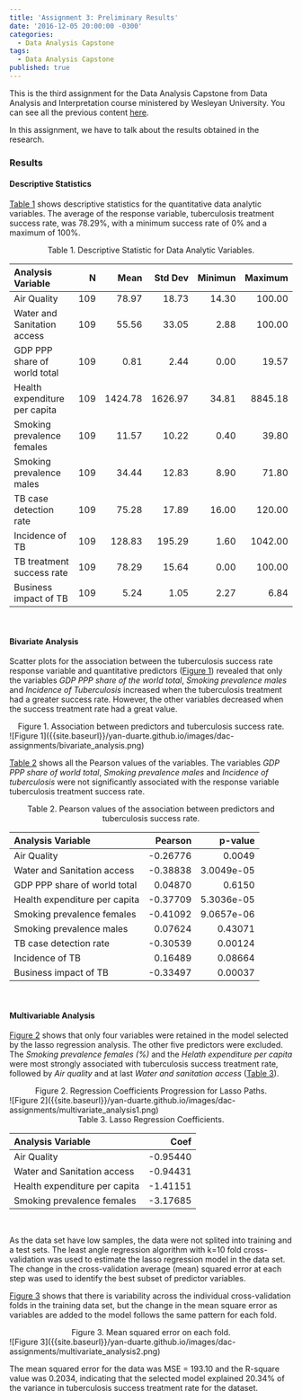 ```yaml
---
title: 'Assignment 3: Preliminary Results'
date: '2016-12-05 20:00:00 -0300'
categories:
  - Data Analysis Capstone
tags:
  - Data Analysis Capstone
published: true
---
```


This is the third assignment for the Data Analysis Capstone from Data Analysis and Interpretation course ministered by Wesleyan University.
You can see all the previous content [here](https://yan-duarte.github.io/tags/).

In this assignment, we have to talk about the results obtained in the research.

### **Results**

#### **Descriptive Statistics**
[Table 1](#table1) shows descriptive statistics for the quantitative data analytic variables.
The average of the response variable, tuberculosis treatment success rate, was 78.29%, with a minimum success rate of 0% and a maximum of 100%.

<center><a name="table1">Table 1.</a> Descriptive Statistic for Data Analytic Variables.</center>

| Analysis Variable             |   N   |   Mean   |   Std Dev   |   Minimun   |   Maximum   |
|:------------------------------|------:|---------:|------------:|------------:|------------:|
| Air Quality                   |  109  |    78.97 |       18.73 |       14.30 |      100.00 |
| Water and Sanitation access   |  109  |    55.56 |       33.05 |        2.88 |      100.00 |
| GDP PPP share of world total  |  109  |     0.81 |        2.44 |        0.00 |       19.57 |
| Health expenditure per capita |  109  |  1424.78 |     1626.97 |       34.81 |     8845.18 |
| Smoking prevalence females    |  109  |    11.57 |       10.22 |        0.40 |       39.80 |
| Smoking prevalence males      |  109  |    34.44 |       12.83 |        8.90 |       71.80 |
| TB case detection rate        |  109  |    75.28 |       17.89 |       16.00 |      120.00 |
| Incidence of TB               |  109  |   128.83 |      195.29 |        1.60 |     1042.00 |
| TB treatment success rate     |  109  |    78.29 |       15.64 |        0.00 |      100.00 |
| Business impact of TB         |  109  |     5.24 |        1.05 |        2.27 |        6.84 |

<br>

#### **Bivariate Analysis**

Scatter plots for the association between the tuberculosis success rate response variable and quantitative predictors ([Figure 1](#figure1)) revealed that only the variables _GDP PPP share of the world total_, _Smoking prevalence males_ and _Incidence of Tuberculosis_ increased when the tuberculosis treatment had a greater success rate. However, the other variables decreased when the success treatment rate had a great value.

<center><a name="figure1">Figure 1.</a> Association between predictors and tuberculosis success rate.</center>
![Figure 1]({{site.baseurl}}/yan-duarte.github.io/images/dac-assignments/bivariate_analysis.png)

[Table 2](#table2) shows all the Pearson values of the variables. The variables _GDP PPP share of world total_, _Smoking prevalence males_ and _Incidence of tuberculosis_ were not significantly associated with the response variable tuberculosis treatment success rate.

<center><a name="table2">Table 2.</a> Pearson values of the association between predictors and tuberculosis success rate.</center>

| Analysis Variable             |   Pearson   |   p-value  |
|:------------------------------|------------:|-----------:|
| Air Quality                   |   -0.26776  |     0.0049 |
| Water and Sanitation access   |   -0.38838  | 3.0049e-05 |
| GDP PPP share of world total  |    0.04870  |     0.6150 |
| Health expenditure per capita |   -0.37709  | 5.3036e-05 |
| Smoking prevalence females    |   -0.41092  | 9.0657e-06 |
| Smoking prevalence males      |    0.07624  |    0.43071 |
| TB case detection rate        |   -0.30539  |    0.00124 |
| Incidence of TB               |    0.16489  |    0.08664 |
| Business impact of TB         |   -0.33497  |    0.00037 |

<br>

#### **Multivariable Analysis**

[Figure 2](#figure2) shows that only four variables were retained in the model selected by the lasso regression analysis. The other five predictors were excluded. The _Smoking prevalence females (%)_ and the _Helath expenditure per capita_ were most strongly associated with tuberculosis success treatment rate, followed by _Air quality_ and at last _Water and sanitation access_ ([Table 3](#table3)).


<center><a name="figure2">Figure 2.</a> Regression Coefficients Progression for Lasso Paths.</center>
![Figure 2]({{site.baseurl}}/yan-duarte.github.io/images/dac-assignments/multivariate_analysis1.png)

<center><a name="table3">Table 3.</a> Lasso Regression Coefficients.</center>

| Analysis Variable             |     Coef    |
|:------------------------------|------------:|
| Air Quality                   |   -0.95440  |
| Water and Sanitation access   |   -0.94431  |
| Health expenditure per capita |   -1.41151  |
| Smoking prevalence females    |   -3.17685  |

<br>

As the data set have low samples, the data were not splited into training and a test sets. The least angle regression algorithm with k=10 fold cross-validation was used to estimate the lasso regression model in the data set. The change in the cross-validation average (mean) squared error at each step was used to identify the best subset of predictor variables.

[Figure 3](#figure3) shows that there is variability across the individual cross-validation folds in the training data set, but the change in the mean square error as variables are added to the model follows the same pattern for each fold.

<center><a name="figure3">Figure 3.</a> Mean squared error on each fold.</center>
![Figure 3]({{site.baseurl}}/yan-duarte.github.io/images/dac-assignments/multivariate_analysis2.png)

The mean squared error for the data was MSE = 193.10 and the R-square value was 0.2034, indicating that the selected model explained 20.34% of the variance in tuberculosis success treatment rate for the dataset.